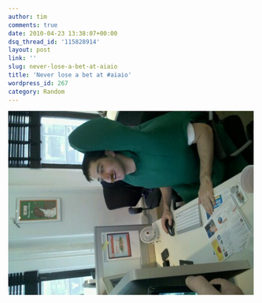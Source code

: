 ```yaml
---
author: tim
comments: true
date: 2010-04-23 13:38:07+00:00
dsq_thread_id: '115828914'
layout: post
link: ''
slug: never-lose-a-bet-at-aiaio
title: 'Never lose a bet at #aiaio'
wordpress_id: 267
category: Random
---
```


![](/images/2010/04/wpid-2010-04-21-14.15.53.jpg)
